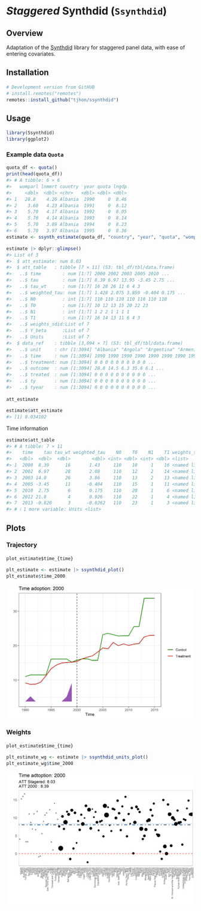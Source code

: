 
<!-- README.md is generated from README.Rmd. Please edit that file -->

# *Staggered* Synthdid (`Ssynthdid`)

## Overview

Adaptation of the
[Synthdid](https://github.com/synth-inference/synthdid/tree/master)
library for staggered panel data, with ease of entering covariates.

## Installation

``` r
# Development version from GitHUB
# install.remotes("remotes")
remotes::install_github("tjhon/ssynthdid")
```

## Usage

``` r
library(Ssynthdid)
library(ggplot2)
```

### Example data `Quota`

``` r
quota_df <- quota()
print(head(quota_df))
#> # A tibble: 6 × 6
#>   womparl lnmmrt country  year quota lngdp
#>     <dbl>  <dbl> <chr>   <dbl> <dbl> <dbl>
#> 1   28.8    4.26 Albania  1990     0  8.46
#> 2    3.60   4.23 Albania  1991     0  8.12
#> 3    5.70   4.17 Albania  1992     0  8.05
#> 4    5.70   4.14 Albania  1993     0  8.14
#> 5    5.70   3.89 Albania  1994     0  8.23
#> 6    5.70   3.97 Albania  1995     0  8.36
estimate <- ssynth_estimate(quota_df, "country", "year", "quota", "womparl")
```

``` r
estimate |> dplyr::glimpse()
#> List of 3
#>  $ att_estimate: num 8.03
#>  $ att_table   : tibble [7 × 11] (S3: tbl_df/tbl/data.frame)
#>   ..$ time        : num [1:7] 2000 2002 2003 2005 2010 ...
#>   ..$ tau         : num [1:7] 8.39 6.97 13.95 -3.45 2.75 ...
#>   ..$ tau_wt      : num [1:7] 16 28 26 11 6 4 3
#>   ..$ weighted_tau: num [1:7] 1.428 2.075 3.859 -0.404 0.175 ...
#>   ..$ N0          : int [1:7] 110 110 110 110 110 110 110
#>   ..$ T0          : num [1:7] 10 12 13 15 20 22 23
#>   ..$ N1          : int [1:7] 1 2 2 1 1 1 1
#>   ..$ T1          : num [1:7] 16 14 13 11 6 4 3
#>   ..$ weights_sdid:List of 7
#>   ..$ Y_beta      :List of 7
#>   ..$ Units       :List of 7
#>  $ data_ref    : tibble [3,094 × 7] (S3: tbl_df/tbl/data.frame)
#>   ..$ unit     : chr [1:3094] "Albania" "Angola" "Argentina" "Armenia" ...
#>   ..$ time     : num [1:3094] 1990 1990 1990 1990 1990 1990 1990 1990 1990 1990 ...
#>   ..$ treatment: num [1:3094] 0 0 0 0 0 0 0 0 0 0 ...
#>   ..$ outcome  : num [1:3094] 28.8 14.5 6.3 35.6 6.1 ...
#>   ..$ treated  : num [1:3094] 0 0 0 0 0 0 0 0 0 0 ...
#>   ..$ ty       : num [1:3094] 0 0 0 0 0 0 0 0 0 0 ...
#>   ..$ tyear    : num [1:3094] 0 0 0 0 0 0 0 0 0 0 ...
```

`att_estimate`

``` r
estimate$att_estimate
#> [1] 8.034102
```

Time information

``` r
estimate$att_table
#> # A tibble: 7 × 11
#>    time    tau tau_wt weighted_tau    N0    T0    N1    T1 weights_sdid Y_beta  
#>   <dbl>  <dbl>  <dbl>        <dbl> <int> <dbl> <int> <dbl> <list>       <list>  
#> 1  2000  8.39      16       1.43     110    10     1    16 <named list> <dbl[…]>
#> 2  2002  6.97      28       2.08     110    12     2    14 <named list> <dbl[…]>
#> 3  2003 14.0       26       3.86     110    13     2    13 <named list> <dbl[…]>
#> 4  2005 -3.45      11      -0.404    110    15     1    11 <named list> <dbl[…]>
#> 5  2010  2.75       6       0.175    110    20     1     6 <named list> <dbl[…]>
#> 6  2012 21.8        4       0.926    110    22     1     4 <named list> <dbl[…]>
#> 7  2013 -0.820      3      -0.0262   110    23     1     3 <named list> <dbl[…]>
#> # ℹ 1 more variable: Units <list>
```

## Plots

### Trajectory

`plot_estimate$time_{time}`

``` r
plt_estimate <- estimate |> ssynthdid_plot()
plt_estimate$time_2000
```

![](man/figures/README-estimate-1.png)<!-- -->

### Weights

`plot_estimate$time_{time}`

``` r
plt_estimate_wg <- estimate |> ssynthdid_units_plot()
plt_estimate_wg$time_2000
```

![](man/figures/README-weights-1.png)<!-- -->
